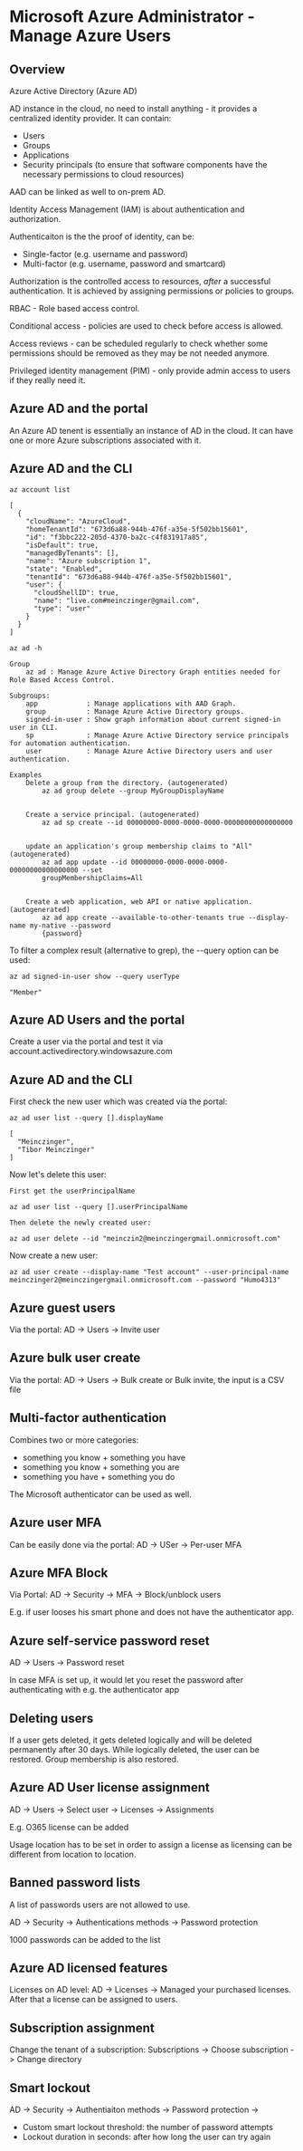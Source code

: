 # Microsoft Azure Administrator - Manage Azure Users

## Overview 

Azure Active Directory (Azure AD)

AD instance in the cloud, no need to install anything - it provides a centralized identity provider. It can contain:

- Users
- Groups
- Applications
- Security principals (to ensure that software components have the necessary permissions to cloud resources)

AAD can be linked as well to on-prem AD.

Identity Access Management (IAM) is about authentication and authorization.

Authenticaiton is the the proof of identity, can be:

- Single-factor (e.g. username and password)
- Multi-factor (e.g. username, password and smartcard)

Authorization is the controlled access to resources, $after$ a successful authentication. It is achieved by assigning permissions or policies to groups.

RBAC - Role based access control.

Conditional access - policies are used to check before access is allowed.

Access reviews - can be scheduled regularly to check whether some permissions should be removed as they may be not needed anymore.

Privileged identity management (PIM) - only provide admin access to users if they really need it.

## Azure AD and the portal

An Azure AD tenent is essentially an instance of AD in the cloud. It can have one or more Azure subscriptions associated with it.

## Azure AD and the CLI

``` 
az account list

[
  {
    "cloudName": "AzureCloud",
    "homeTenantId": "673d6a88-944b-476f-a35e-5f502bb15601",
    "id": "f3bbc222-205d-4370-ba2c-c4f831917a85",
    "isDefault": true,
    "managedByTenants": [],
    "name": "Azure subscription 1",
    "state": "Enabled",
    "tenantId": "673d6a88-944b-476f-a35e-5f502bb15601",
    "user": {
      "cloudShellID": true,
      "name": "live.com#meinczinger@gmail.com",
      "type": "user"
    }
  }
]
```

```
az ad -h

Group
    az ad : Manage Azure Active Directory Graph entities needed for Role Based Access Control.

Subgroups:
    app            : Manage applications with AAD Graph.
    group          : Manage Azure Active Directory groups.
    signed-in-user : Show graph information about current signed-in user in CLI.
    sp             : Manage Azure Active Directory service principals for automation authentication.
    user           : Manage Azure Active Directory users and user authentication.

Examples
    Delete a group from the directory. (autogenerated)
        az ad group delete --group MyGroupDisplayName


    Create a service principal. (autogenerated)
        az ad sp create --id 00000000-0000-0000-0000-00000000000000000


    update an application's group membership claims to "All" (autogenerated)
        az ad app update --id 00000000-0000-0000-0000-00000000000000000 --set
        groupMembershipClaims=All


    Create a web application, web API or native application. (autogenerated)
        az ad app create --available-to-other-tenants true --display-name my-native --password
        {password}

```

To filter a complex result (alternative to grep), the --query option can be used:

```
az ad signed-in-user show --query userType

"Member"
```

## Azure AD Users and the portal

Create a user via the portal and test it via account.activedirectory.windowsazure.com

## Azure AD and the CLI

First check the new user which was created via the portal:

```
az ad user list --query [].displayName

[
  "Meinczinger",
  "Tibor Meinczinger"
]
```

Now let's delete this user:
```
First get the userPrincipalName

az ad user list --query [].userPrincipalName

Then delete the newly created user:

az ad user delete --id "meinczin2@meinczingergmail.onmicrosoft.com"
```

Now create a new user:
```
az ad user create --display-name "Test account" --user-principal-name meinczinger2@meinczingergmail.onmicrosoft.com --password "Humo4313"
```

## Azure guest users

Via the portal: AD -> Users -> Invite user

## Azure bulk user create

Via the portal: AD -> Users -> Bulk create or Bulk invite, the input is a CSV file

## Multi-factor authentication

Combines two or more categories:
 
- something you know + something you have
- something you know + something you are
- something you have + something you do

The Microsoft authenticator can be used as well.


## Azure user MFA

Can be easily done via the portal: AD -> USer -> Per-user MFA

## Azure MFA Block

Via Portal: AD -> Security -> MFA -> Block/unblock users

E.g. if user looses his smart phone and does not have the authenticator app.

## Azure self-service password reset

AD -> Users -> Password reset

In case MFA is set up, it would let you reset the password after authenticating with e.g. the authenticator app

## Deleting users

If a user gets deleted, it gets deleted logically and will be deleted permanently after 30 days. While logically deleted, the user can be restored. Group membership is also restored.

## Azure AD User license assignment

AD -> Users -> Select user -> Licenses -> Assignments

E.g. O365 license can be added

Usage location has to be set in order to assign a license as licensing can be different from location to location.

## Banned password lists

A list of passwords users are not allowed to use.

AD -> Security -> Authentications methods -> Password protection

1000 passwords can be added to the list

## Azure AD licensed features

Licenses on AD level: AD -> Licenses -> Managed your purchased licenses. After that a license can be assigned to users.


## Subscription assignment

Change the tenant of a subscription: Subscriptions -> Choose subscription -> Change directory

## Smart lockout

AD -> Security -> Authentiaiton methods -> Password protection -> 

- Custom smart lockout threshold: the number of password attempts
- Lockout duration in seconds: after how long the user can try again